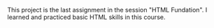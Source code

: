 This project is the last assignment in the session "HTML Fundation".
I learned and practiced basic HTML skills in this course.